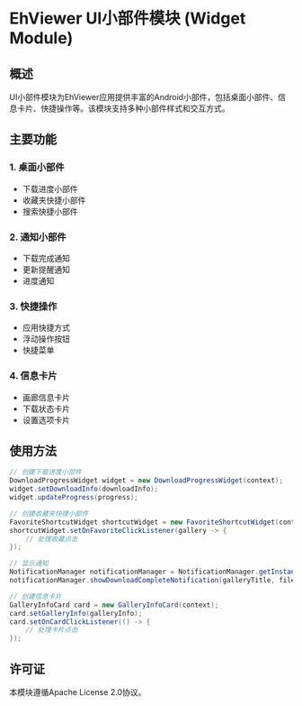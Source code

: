 # EhViewer UI小部件模块 (Widget Module)

## 概述

UI小部件模块为EhViewer应用提供丰富的Android小部件，包括桌面小部件、信息卡片、快捷操作等。该模块支持多种小部件样式和交互方式。

## 主要功能

### 1. 桌面小部件
- 下载进度小部件
- 收藏夹快捷小部件
- 搜索快捷小部件

### 2. 通知小部件
- 下载完成通知
- 更新提醒通知
- 进度通知

### 3. 快捷操作
- 应用快捷方式
- 浮动操作按钮
- 快捷菜单

### 4. 信息卡片
- 画廊信息卡片
- 下载状态卡片
- 设置选项卡片

## 使用方法

```java
// 创建下载进度小部件
DownloadProgressWidget widget = new DownloadProgressWidget(context);
widget.setDownloadInfo(downloadInfo);
widget.updateProgress(progress);

// 创建收藏夹快捷小部件
FavoriteShortcutWidget shortcutWidget = new FavoriteShortcutWidget(context);
shortcutWidget.setOnFavoriteClickListener(gallery -> {
    // 处理收藏点击
});

// 显示通知
NotificationManager notificationManager = NotificationManager.getInstance(context);
notificationManager.showDownloadCompleteNotification(galleryTitle, filePath);

// 创建信息卡片
GalleryInfoCard card = new GalleryInfoCard(context);
card.setGalleryInfo(galleryInfo);
card.setOnCardClickListener(() -> {
    // 处理卡片点击
});
```

## 许可证

本模块遵循Apache License 2.0协议。
